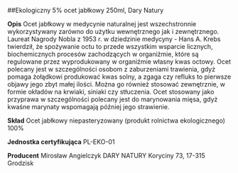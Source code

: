 ##Ekologiczny 5% ocet jabłkowy 250ml, Dary Natury

**Opis** Ocet jabłkowy w medycynie naturalnej jest wszechstronnie wykorzystywany zarówno do użytku wewnętrznego jak i zewnętrznego. Laureat Nagrody Nobla z 1953 r. w dziedzinie medycyny - Hans A. Krebs twierdził, że spożywanie octu to przede wszystkim wsparcie licznych, biochemicznych procesów zachodzących w organiźmie, które są regulowane przez wyprodukowany w organiźmie własny kwas octowy. 
Ocet polecany jest w szczególności osobom z zaburzeniami trawienia, gdyż pomaga żołądkowi produkować kwas solny, a zgaga czy refluks to pierwsze objawy jego zbyt małej ilości. Można go również stosować zewnętrznie, w formie okładów na krwiaki, siniaki czy stłuczenia. 
Ocet stosowany jako przyprawa w szczególności polecany jest do marynowania mięsa, gdyż kwaśne marynaty wspomagają później jego strawienie. 

**Skład** Ocet jabłkowy niepasteryzowany (produkt rolnictwa ekologicznego) 100%

**Jednostka certyfikująca** PL-EKO-01

**Producent** Mirosław Angielczyk DARY NATURY
Koryciny 73, 17-315 Grodzisk